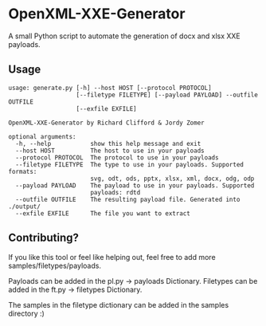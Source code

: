 # OpenXML-XXE-Generator
A small Python script to automate the generation of docx and xlsx XXE payloads.

## Usage
```
usage: generate.py [-h] --host HOST [--protocol PROTOCOL]
                   [--filetype FILETYPE] [--payload PAYLOAD] --outfile OUTFILE
                   [--exfile EXFILE]

OpenXML-XXE-Generator by Richard Clifford & Jordy Zomer

optional arguments:
  -h, --help           show this help message and exit
  --host HOST          The host to use in your payloads
  --protocol PROTOCOL  The protocol to use in your payloads
  --filetype FILETYPE  The type to use in your payloads. Supported formats:
                       svg, odt, ods, pptx, xlsx, xml, docx, odg, odp
  --payload PAYLOAD    The payload to use in your payloads. Supported
                       payloads: rdtd
  --outfile OUTFILE    The resulting payload file. Generated into ./output/
  --exfile EXFILE      The file you want to extract
```

## Contributing?

If you like this tool or feel like helping out, feel free to add more samples/filetypes/payloads.

Payloads can be added in the pl.py -> payloads Dictionary.
Filetypes can be added in the ft.py -> filetypes Dictionary.

The samples in the filetype dictionary can be added in the samples directory :)
